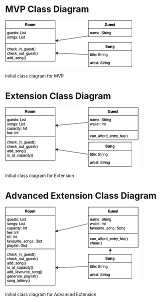 # MVP Class Diagram
![Class Diagram](img/class_diagram_v1.png)

Initial class diagram for MVP

# Extension Class Diagram
![Class Diagram Extension](img/class_diagram_v2.png)

Initial class diagram for Extension

# Advanced Extension Class Diagram
![Class Diagram Advanced Extension](img/class_diagram_v3.png)

Initial class diagram for Advanced Extension
